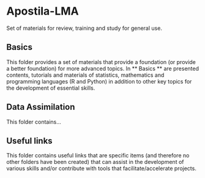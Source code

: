 # Apostila-LMA
Set of materials for review, training and study for general use.

## Basics
This folder provides a set of materials that provide a foundation (or provide a better foundation) for more advanced topics. In ** Basics ** are presented contents, tutorials and materials of statistics, mathematics and programming languages (R and Python) in addition to other key topics for the development of essential skills.

## Data Assimilation
This folder contains...

## Useful links
This folder contains useful links that are specific items (and therefore no other folders have been created) that can assist in the development of various skills and/or contribute with tools that facilitate/accelerate projects.
